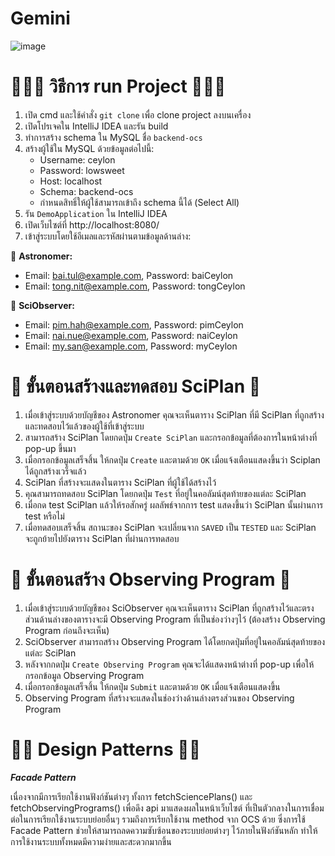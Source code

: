 # Gemini

![image](https://github.com/user-attachments/assets/717babec-c95d-4dee-847f-12b2a1267f7d)


# 🏃🏻‍♀️ วิธีการ run Project 🏃🏻‍♀️
1. เปิด cmd และใช้คำสั่ง `git clone` เพื่อ clone project ลงบนเครื่อง
2. เปิดโปรเจคใน IntelliJ IDEA และรัน build
3. ทำการสร้าง schema ใน MySQL ชื่อ `backend-ocs`
4. สร้างผู้ใช้ใน MySQL ด้วยข้อมูลต่อไปนี้:
   - Username: ceylon
   - Password: lowsweet
   - Host: localhost
   - Schema: backend-ocs
   - กำหนดสิทธิ์ให้ผู้ใช้สามารถเข้าถึง schema นี้ได้ (Select All)
5. รัน `DemoApplication` ใน IntelliJ IDEA
6. เปิดเว็บไซต์ที่ http://localhost:8080/
7. เข้าสู่ระบบโดยใช้อีเมลและรหัสผ่านตามข้อมูลด้านล่าง:

  🌅 **Astronomer:** 
   - Email: bai.tul@example.com, Password: baiCeylon
   - Email: tong.nit@example.com, Password: tongCeylon

  🌌 **SciObserver:**  
   - Email: pim.hah@example.com, Password: pimCeylon
   - Email: nai.nue@example.com, Password: naiCeylon
   - Email: my.san@example.com, Password: myCeylon

# 🦩 ขั้นตอนสร้างและทดสอบ SciPlan 🦩

1. เมื่อเข้าสู่ระบบด้วยบัญชีของ Astronomer คุณจะเห็นตาราง SciPlan ที่มี SciPlan ที่ถูกสร้างและทดสอบไว้แล้วของผู้ใช้ที่เข้าสู่ระบบ 
2. สามารถสร้าง SciPlan โดยกดปุ่ม `Create SciPlan` และกรอกข้อมูลที่ต้องการในหน้าต่างที่ pop-up ขึ้นมา
3. เมื่อกรอกข้อมูลเสร็จสิ้น ให้กดปุ่ม `Create` และตามด้วย `OK` เมื่อแจ้งเตือนแสดงขึ้นว่า Sciplan ได้ถูกสร้างเวร็จแล้ว
4. SciPlan ที่สร้างจะแสดงในตาราง SciPlan ที่ผู้ใช้ได้สร้างไว้
5. คุณสามารถทดสอบ SciPlan โดยกดปุ่ม `Test` ที่อยู่ในคอลัมน์สุดท้ายของแต่ละ SciPlan
6. เมื่อกด test SciPlan แล้วให้รอสักครู่ ผลลัพธ์จากการ test แสดงขึ้นว่า SciPlan นั้นผ่านการ test หรือไม่
7. เมื่อทดสอบเสร็จสิ้น สถานะของ SciPlan จะเปลี่ยนจาก `SAVED` เป็น `TESTED` และ SciPlan จะถูกย้ายไปยังตาราง SciPlan ที่ผ่านการทดสอบ

# 🦚 ขั้นตอนสร้าง Observing Program 🦚

1. เมื่อเข้าสู่ระบบด้วยบัญชีของ SciObserver คุณจะเห็นตาราง SciPlan ที่ถูกสร้างไว้และตรงส่วนด้านล่างของตารางจะมี Observing Program ที่เป็นช่องว่างๆไว้ (ต้องสร้าง Observing Program ก่อนถึงจะเห็น)
2. SciObserver สามารถสร้าง Observing Program ได้โดยกดปุ่มที่อยู่ในคอลัมน์สุดท้ายของแต่ละ SciPlan
3. หลังจากกดปุ่ม `Create Observing Program` คุณจะได้แสดงหน้าต่างที่ pop-up เพื่อให้กรอกข้อมูล Observing Program
4. เมื่อกรอกข้อมูลเสร็จสิ้น ให้กดปุ่ม `Submit` และตามด้วย `OK` เมื่อแจ้งเตือนแสดงขึ้น
5. Observing Program ที่สร้างจะแสดงในช่องว่างด้านล่างตรงส่วนของ Observing Program


# 🧘🏻 Design Patterns 🧘🏻

**_Facade Pattern_**

เนื่องจากมีการเรียกใช้งานฟังก์ชันต่างๆ ทั้งการ fetchSciencePlans() และ fetchObservingPrograms() เพื่อดึง api มาแสดงผลในหน้าเว็บไซต์ ที่เป็นตัวกลางในการเชื่อมต่อในการเรียกใช้งานระบบย่อยอื่นๆ รวมถึงการเรียกใช้งาน method จาก OCS ด้วย ซึ่งการใช้ Facade Pattern ช่วยให้สามารถลดความซับซ้อนของระบบย่อยต่างๆ ไว้ภายในฟังก์ชันหลัก ทำให้การใช้งานระบบทั้งหมดมีความง่ายและสะดวกมากขึ้น

